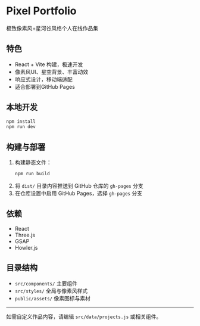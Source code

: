 # Pixel Portfolio

极致像素风+星河谷风格个人在线作品集

## 特色
- React + Vite 构建，极速开发
- 像素风UI、星空背景、丰富动效
- 响应式设计，移动端适配
- 适合部署到GitHub Pages

## 本地开发
```bash
npm install
npm run dev
```

## 构建与部署
1. 构建静态文件：
   ```bash
   npm run build
   ```
2. 将 `dist/` 目录内容推送到 GitHub 仓库的 `gh-pages` 分支
3. 在仓库设置中启用 GitHub Pages，选择 `gh-pages` 分支

## 依赖
- React
- Three.js
- GSAP
- Howler.js

## 目录结构
- `src/components/` 主要组件
- `src/styles/` 全局与像素风样式
- `public/assets/` 像素图标与素材

---
如需自定义作品内容，请编辑 `src/data/projects.js` 或相关组件。 